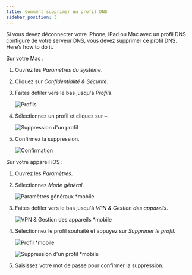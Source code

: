 ```yaml
---
title: Comment supprimer un profil DNS
sidebar_position: 3
---
```


Si vous devez déconnecter votre iPhone, iPad ou Mac avec un profil DNS configuré de votre serveur DNS, vous devez supprimer ce profil DNS. Here’s how to do it.

Sur votre Mac :

1. Ouvrez les *Paramètres du système*.

1. Cliquez sur *Confidentialité & Sécurité*.

1. Faites défiler vers le bas jusqu'à *Profils*.

    ![Profils](https://cdn.adtidy.org/content/kb/dns/private/solving_problems/deleting-dns-profile/profiles.png)

1. Sélectionnez un profil et cliquez sur `–`.

    ![Suppression d'un profil](https://cdn.adtidy.org/content/kb/dns/private/solving_problems/deleting-dns-profile/delete.png)

1. Confirmez la suppression.

    ![Confirmation](https://cdn.adtidy.org/content/kb/dns/private/solving_problems/deleting-dns-profile/confirm.png)

Sur votre appareil iOS :

1. Ouvrez les *Paramètres*.

1. Sélectionnez *Mode général*.

    ![Paramètres généraux *mobile](https://cdn.adtidy.org/content/kb/dns/private/solving_problems/deleting-dns-profile/general.jpeg)

1. Faites défiler vers le bas jusqu'à *VPN & Gestion des appareils*.

    ![VPN & Gestion des appareils *mobile](https://cdn.adtidy.org/content/kb/dns/private/solving_problems/deleting-dns-profile/vpn.jpeg)

1. Sélectionnez le profil souhaité et appuyez sur *Supprimer le profil*.

    ![Profil *mobile](https://cdn.adtidy.org/content/kb/dns/private/solving_problems/deleting-dns-profile/profile.jpeg)

    ![Suppression d'un profil *mobile](https://cdn.adtidy.org/content/kb/dns/private/solving_problems/deleting-dns-profile/remove.jpeg)

1. Saisissez votre mot de passe pour confirmer la suppression.
